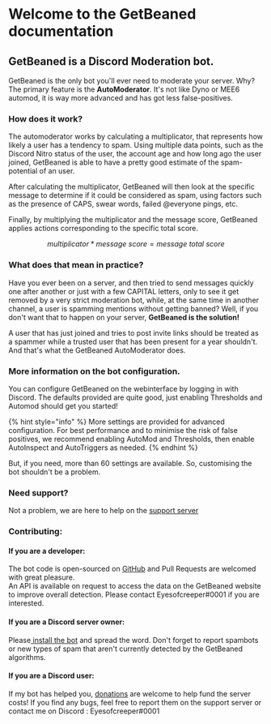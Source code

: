 # Welcome to the GetBeaned documentation

## GetBeaned is a Discord Moderation bot.

GetBeaned is the only bot you'll ever need to moderate your server. Why? The primary feature is the **AutoModerator**. It's not like Dyno or MEE6 automod, it is way more advanced and has got less false-positives.

### How does it work?

The automoderator works by calculating a multiplicator, that represents how likely a user has a tendency to spam. Using multiple data points, such as the Discord Nitro status of the user, the account age and how long ago the user joined, GetBeaned is able to have a pretty good estimate of the spam-potential of an user.

After calculating the multiplicator, GetBeaned will then look at the specific message to determine if it could be considered as spam, using factors such as the presence of CAPS, swear words, failed @everyone pings, etc.

Finally, by multiplying the multiplicator and the message score, GetBeaned applies actions corresponding to the specific total score.

$$
multiplicator * message\ score = message\ total\ score
$$

### What does that mean in practice?

Have you ever been on a server, and then tried to send messages quickly one after another or just with a few CAPITAL letters, only to see it get removed by a very strict moderation bot, while, at the same time in another channel, a user is spamming mentions without getting banned? Well, if you don't want that to happen on your server,  **GetBeaned is the solution!**

A user that has just joined and tries to post invite links should be treated as a spammer while a trusted user that has been present for a year shouldn't. And that's what the GetBeaned AutoModerator does.

### More information on the bot configuration.

You can configure GetBeaned on the webinterface by logging in with Discord. The defaults provided are quite good, just enabling Thresholds and Automod should get you started!

{% hint style="info" %}
More settings are provided for advanced configuration. For best performance and to minimise the risk of false positives, we recommend enabling AutoMod and Thresholds, then enable AutoInspect and AutoTriggers as needed.
{% endhint %}

But, if you need, more than 60 settings are available. So, customising the bot shouldn't be a problem.

### Need support?

Not a problem, we are here to help on the [support server](https://discordapp.com/invite/cPbhK53)

### Contributing:

#### If you are a developer:

The bot code is open-sourced on [GitHub](https://github.com/getbeaned) and Pull Requests are welcomed with great pleasure.  
An API is available on request to access the data on the GetBeaned website to improve overall detection. Please contact Eyesofcreeper\#0001 if you are interested.

#### If you are a Discord server owner:

Please[ install the bot](tutorials/tutorial-setting-up-your-server-for-the-first-time.md) and spread the word. Don't forget to report spambots or new types of spam that aren't currently detected by the GetBeaned algorithms.

#### If you are a Discord user:

If my bot has helped you, [donations](https://www.paypal.me/duckduckhunt) are welcome to help fund the server costs! If you find any bugs, feel free to report them on the support server or contact me on Discord : Eyesofcreeper\#0001

 



